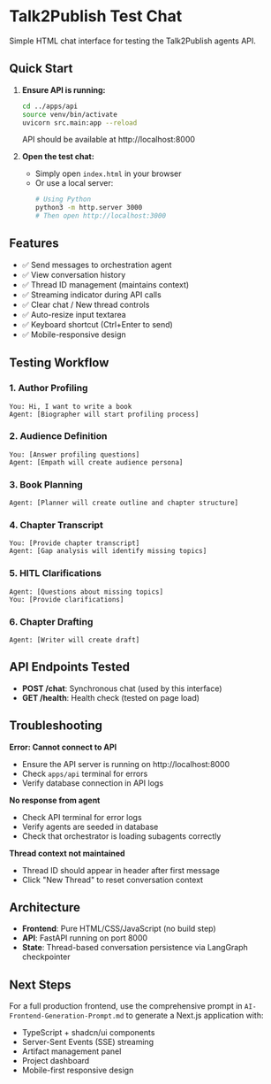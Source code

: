 # Talk2Publish Test Chat

Simple HTML chat interface for testing the Talk2Publish agents API.

## Quick Start

1. **Ensure API is running:**
   ```bash
   cd ../apps/api
   source venv/bin/activate
   uvicorn src.main:app --reload
   ```
   API should be available at http://localhost:8000

2. **Open the test chat:**
   - Simply open `index.html` in your browser
   - Or use a local server:
     ```bash
     # Using Python
     python3 -m http.server 3000
     # Then open http://localhost:3000
     ```

## Features

- ✅ Send messages to orchestration agent
- ✅ View conversation history
- ✅ Thread ID management (maintains context)
- ✅ Streaming indicator during API calls
- ✅ Clear chat / New thread controls
- ✅ Auto-resize input textarea
- ✅ Keyboard shortcut (Ctrl+Enter to send)
- ✅ Mobile-responsive design

## Testing Workflow

### 1. Author Profiling
```
You: Hi, I want to write a book
Agent: [Biographer will start profiling process]
```

### 2. Audience Definition
```
You: [Answer profiling questions]
Agent: [Empath will create audience persona]
```

### 3. Book Planning
```
Agent: [Planner will create outline and chapter structure]
```

### 4. Chapter Transcript
```
You: [Provide chapter transcript]
Agent: [Gap analysis will identify missing topics]
```

### 5. HITL Clarifications
```
Agent: [Questions about missing topics]
You: [Provide clarifications]
```

### 6. Chapter Drafting
```
Agent: [Writer will create draft]
```

## API Endpoints Tested

- **POST /chat**: Synchronous chat (used by this interface)
- **GET /health**: Health check (tested on page load)

## Troubleshooting

**Error: Cannot connect to API**
- Ensure the API server is running on http://localhost:8000
- Check `apps/api` terminal for errors
- Verify database connection in API logs

**No response from agent**
- Check API terminal for error logs
- Verify agents are seeded in database
- Check that orchestrator is loading subagents correctly

**Thread context not maintained**
- Thread ID should appear in header after first message
- Click "New Thread" to reset conversation context

## Architecture

- **Frontend**: Pure HTML/CSS/JavaScript (no build step)
- **API**: FastAPI running on port 8000
- **State**: Thread-based conversation persistence via LangGraph checkpointer

## Next Steps

For a full production frontend, use the comprehensive prompt in `AI-Frontend-Generation-Prompt.md` to generate a Next.js application with:
- TypeScript + shadcn/ui components
- Server-Sent Events (SSE) streaming
- Artifact management panel
- Project dashboard
- Mobile-first responsive design
